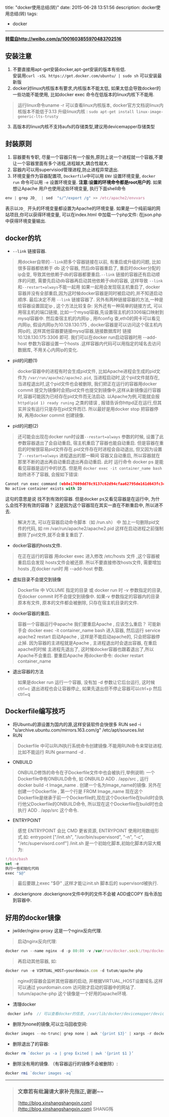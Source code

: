 title: "docker使用总结(转)"
date: 2015-06-28 13:51:56
description:  docker使用总结(转)
tags:
- docker
---

**[转载自http://weibo.com/p/1001603855970483702516](http://weibo.com/p/1001603855970483702516)**

## 安装注意
1. 不要直接用apt-get安装docker,apt-get安装的版本有些低.  
安装用`curl -sSL https://get.docker.com/ubuntu/ | sudo sh` 可以安装最新版
2. docker对linux内核版本有要求,内核版本不能太低, 如果太低会导致docker的一些功能不能使用, 比如docker exec 命令在低版本的linux内核下不能用.
> 运行linux命令uname -r 可以查看linux内核版本, docker官方文档说linux内核版本不能低于3.13
> 升级linux内核 : `sudo apt-get install linux-image-generic-lts-trusty`   

3. 高版本的linux内核不支持aufs的存储类型,建议用devicemapper存储类型

## 封装原则
1. 容器要有专职, 尽量一个容器只有一个服务,原则上说一个进程就一个容器,不要让一个容器里面有多个进程,进程越大,耦合性越大.
2. 容器内可以用supervisiod管理进程,防止进程异常退出.
3. 环境变量作为容器配置项, `Dockerfile`中可以用 `ENV` 设置环境变量, `docker run` 命令可以用 `-e` 设置环境变量.
**注意:设置的环境命令都是root用户的**. 如果想让Apache 用户也使用这些环境变量, 执行下面shell命令 
```js
env | grep JD_  | sed  "s/^/export /g" >> /etc/apache2/envvars
```
表示以`JD_ `开头的环境变量都设置为Apache的环境变量.
如果是一个纯前端的网站项目,你可以获得环境变量, 可以在index.html 中加载一个php文件: 在json.php 中获得环境变量输出.   

## docker的坑
- `--link` 链接容器. 
> 用docker自带的`--link`把多个容器链接在以前, 有重启或升级的问题, 
> 比如很多容器都依赖于 db 这个容器, 然后db容器重启了, 重启时docker分配的ip会变, 导致其他依赖于db的容器都要重启.`--link` 链接的容器还有启动顺序的问题, 需要先启动db容器再启动其他依赖于db的容器, 这样导致 `--link`和`--restart=always`不能一起用
> 如果一起用会发现宿主机重启了, docker容器并没有全部重启,因为这时候docker容器是同时被启动的,并不知道启动顺序. 最后决定不用 `--link` 链接容器了.
> 另外有两种链接容器的方法,一种是给容器设置固定ip , 这个方法比较复杂: 
另外还有一种简单的链接方式, 可以用宿主机的端口链接, 比如一个mysql容器,先设置宿主机的3306端口映射到mysql容器中. 
然后查宿主机的内网ip , 用ifconfig 查,eth0的网卡可以看见内网ip, 假设内网ip为10.128.130.175 , docker容器是可以访问这个宿主机内网ip的, 这样其他容器要链接mysql容器,链接数据库时 链接 10.128.130.175:3306 即可. 
我们可以在docker run启动容器时用 --add-host 参数为容器设置一个hosts .这样容器内代码可以用指定的域名去访问数据库, 不用关心内网ip的变化.

- pid的问题(1)
> docker容器中的进程有时会生成pid文件, 比如Apache进程会生成的pid文件为 `/var/run/apache2/apache2.pid`, 当进程启动时,这个pid文件就存在,当进程退出时,这个pid文件也会被删除, 我们把正在运行的容器用docker commit 提交为镜像时会把pid文件也提交到镜像中,这样从新镜像运行容器时,容器可能因为已经存在pid文件而无法启动. 
> 以Apache为例,可能就会报 `httpd(pid 1) ready runing` 之类的错误 , 报错告诉你httpd正在运行,但其实并没有运行只是存在pid文件而已. 
> 所以最好是用docker stop 把容器停掉, 再用docker commit 创建镜像.

- pid的问题(2)
> 还可能会出现在docker run时设置`--restart=always` 参数的时候, 设置了此参数容器退出了会自动重启, 宿主机重启了容器也能自动重启. 但是容器在重启的时候很容易pid文件存在.pid文件存在时进程会自动退出, 但又因为设置了`--restart=always` 进程退出的那一瞬间 容器又自动重启, 所以容器就在那里不断的退出再自动重启退出再自动重启. 此时 运行命令 docker ps 是能看见容器是运行中的状态. 
> 但是用 `docker exec -it container_name bash` 始终进不了容器, 会报如下错误:
```js
Cannot run exec command 0eb8e17609dd78c9137c62d94cfaa62795de161d643fc3cb00387b60f11090be in container 8837b983fe2f08f5f3b9999259d5f255a83774b19282b6f9c21a9d688f7f7f2a: No active container exists with ID 8837b983fe2f08f5f3b9999259d5f255a83774b19282b6f9c21a9d688f7f7f2a
No active container exists with ID 
```
这句的意思是说 找不到有效的容器. 但是docker ps又看见容器是在运行中, 为什么会找不到有效的容器？ 这是因为这个容器现在其实一直在不断重启中, 所以进不去.

> 解决方法, 可以在容器启动命令脚本（如 /run.sh） 中 加上一句删除pid文件的代码, 如 rm /var/run/apache2/apache2.pid 这样在启动进程之前强制删除了pid文件,就不会重复重启了.

- docker容器的hosts文件.

> 在正在运行的容器 用docker exec 进入修改 /etc/hosts 文件 ,这个容器被重启后会发现 hosts文件会被还原. 所以不要直接修改hosts文件, 需要增加hosts ,在docker run时 用 --add-host 参数.

- 虚拟目录不会提交到镜像
> Dockerfile 中 VOLUME 指定的目录 或 docker run 时 -v 参数指定的目录, 在docker commit 时不会提交到镜像中. 如果-v 参数指定的容器内的目录原本有文件, 原本的文件都会被删除, 只存在宿主机目录的文件. 

- docker容器的重启.
> 容器一个容器运行中apache 我们要重启Apache , 应该怎么重启？ 可能新手会 docker exec -it container_name bash 进入容器, 然后运行 service apache2 restart 启动Apache , 这样是不能启动apache的, 只会把容器停止掉. 因为容器的主进程就是Apache , 主进程退出时会退出容器, 在重启apache的时候 主进程先退出了, 这时候docker容器也跟着退出了,所以Apache不会重启. 要重启Apache 用docker命令: docker restart container_name 

- 退出容器的方法

> 如果是docker run 运行一个容器, 没有加 -d 参数让它后台运行, 这时候 ctrl+c 退出进程也会让容器停止, 如果先退出但不停止容器可以ctrl+p 然后 ctrl+q


## Dockerfile编写技巧

- 将Ubuntu的源设置为国内的源,这样安装软件会快很多 RUN sed -i "s/archive\.ubuntu\.com/mirrors\.163\.com/g" /etc/apt/sources.list
- RUN
> Dockerfile 中可以RUN执行系统命令创建镜像.不能用RUN命令来常驻进程. 比如不能运行 RUN gearmand -d .

- ONBUILD
> ONBUILD修饰的命令在子Dockerfile文件中也会被执行,举例说明:
一个Dockerfile中有ONBUILD命令, 如 ONBUILD ADD . /app/src , 运行 docker build -t Image_name . 创建一个名为Image_name的镜像. 另外在创建一个Dockerfile , 第一个行是 FROM Image_name 现在这个Dockerfile是继承于前一个Dockerfile的,现在这个Dockerfile在build时会执行他父Dockerfile的ONBUILD命令, 所以现在这个Dockerfile在build时也会执行 ADD . /app/src 这个命令.

- ENTRYPOINT
> 感觉 ENTRYPOINT 会比 CMD 更省资源, ENTRYPOINT 使用时用数组形式.如:
entrypoint ["/init.sh", "/usr/bin/supervisord", "-n", "-c", "/etc/supervisord.conf"]
/init.sh 是一个初始化脚本,初始化脚本内容大概为: 
```js
!/bin/bash
set -e
执行一些初始化代码
exec "$@"
```
> 最后要跟上exec "$@" ,这样才能让init.sh 脚本后的 supervisord被执行.


- .dockerignore
.dockerignore文件中列的文件不会被 ADD或COPY 指令添加到容器中.


## 好用的docker镜像

- jwilder/nginx-proxy 这是一个nginx反向代理.
> 启动nginx反向代理:

```js
docker run --name nginx -d -p 80:80 -v /var/run/docker.sock:/tmp/docker.sock -t --restart=always jwilder/nginx-proxy
```
> 再启动其他容器, 如: 

```js
docker run -e VIRTUAL_HOST=yourdomain.com -d tutum/apache-php
```
> nginx的容器会监听其他容器的启动, 并根据VIRTUAL_HOST设置域名.这样可以通过 yourdomain.com 访问刚才启动的容器中的网站了.
tutum/apache-php 这个镜像是一个好用的apache环境.

- 清理docker
```js
 docker info  // 可以查看docker的信息, /var/lib/docker/devicemapper/devicemapper 目录下存放了docker的文件, 可以用du -h --max-depth=1 看文件的大小.
```

- 删除为none的镜像,可以立马回收空间:
```js
docker images --no-trunc| grep none | awk '{print $3}' | xargs -r docker rmi  
```

- 删除退出了的容器:

```js
docker rm `docker ps -a | grep Exited | awk '{print $1 }’ 
```

- 删除没有用的镜像. （有容器运行的镜像不会被删除）:

```js
docker rmi `docker images -aq`  
```


----------

> ### 文章若有纰漏请大家补充指正,谢谢~~
> [http://blog.xinshangshangxin.com](http://blog.xinshangshangxin.com) SHANG殇
